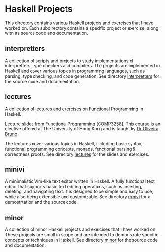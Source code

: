 # Haskell Projects

This directory contains various Haskell projects and exercises that I have worked on. Each subdirectory contains a specific project or exercise, along with its source code and documentation.

## interpretters
A collection of scripts and projects to study implementations of interpretters, type checkers and compilers. The projects are implemented in Haskell and cover various topics in programming languages, such as parsing, type checking, and code generation. See directory [interpretters](interpretters) for the source code and documentation.

## lectures
A collection of lectures and exercises on Functional Programming in Haskell. 

Lecture slides from Functional Programming [COMP3258]. This course is an elective offered at The University of Hong Kong and is taught by [Dr Oliveira Bruno](https://www.cs.hku.hk/people/academic-staff/bruno). 

The lectures cover various topics in Haskell, including basic syntax, functional programming concepts, monads, functional parsing & correctness proofs. See directory [lectures](lectures) for the slides and exercises.

## minivi
A minimalistic Vim-like text editor written in Haskell. A fully functional text editor that supports basic text editing operations, such as inserting, deleting, and navigating text. It is designed to be simple and easy to use, while also being extensible and customizable. See directory [minivi](minivi) for a demostrtation and the source code.

## minor

A collection of minor Haskell projects and exercises that I have worked on. These projects are small in scope and are intended to demonstrate specific concepts or techniques in Haskell. See directory [minor](minor) for the source code and documentation.
